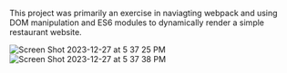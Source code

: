 This project was primarily an exercise in naviagting webpack and using DOM manipulation and ES6 modules to dynamically render a simple restaurant website.

![Screen Shot 2023-12-27 at 5 37 25 PM](https://github.com/Bex-G/restaurant-page/assets/122334914/387ff95b-f086-4b19-bd9d-0815fe894850)
![Screen Shot 2023-12-27 at 5 37 38 PM](https://github.com/Bex-G/restaurant-page/assets/122334914/6997dbb7-b22f-4b29-890f-d2cbf0cb434a)
